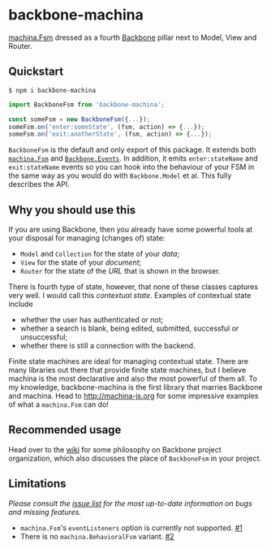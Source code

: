 # backbone-machina

[machina.Fsm][1] dressed as a fourth [Backbone][2] pillar next to Model, View and Router.

[1]: http://backbonejs.org
[2]: http://machina-js.org


## Quickstart

```console
$ npm i backbone-machina
```

```js
import BackboneFsm from 'backbone-machina';

const someFsm = new BackboneFsm({...});
someFsm.on('enter:someState', (fsm, action) => {...});
someFsm.on('exit:anotherState', (fsm, action) => {...});
```

`BackboneFsm` is the default and only export of this package. It extends both [`machina.Fsm`][3] and [`Backbone.Events`][4]. In addition, it emits `enter:stateName` and `exit:stateName` events so you can hook into the behaviour of your FSM in the same way as you would do with `Backbone.Model` et al. This fully describes the API.

[3]: https://github.com/ifandelse/machina.js/wiki/API
[4]: https://backbonejs.org/#Events


## Why you should use this

If you are using Backbone, then you already have some powerful tools at your disposal for managing (changes of) state:

 - `Model` and `Collection` for the state of your *data*;
 - `View` for the state of your *document*;
 - `Router` for the state of the *URL* that is shown in the browser.

There is fourth type of state, however, that none of these classes captures very well. I would call this *contextual state*. Examples of contextual state include

 - whether the user has authenticated or not;
 - whether a search is blank, being edited, submitted, successful or unsuccessful;
 - whether there is still a connection with the backend.

Finite state machines are ideal for managing contextual state. There are many libraries out there that provide finite state machines, but I believe machina is the most declarative and also the most powerful of them all. To my knowledge, backbone-machina is the first library that marries Backbone and machina. Head to http://machina-js.org for some impressive examples of what a `machina.Fsm` can do!


## Recommended usage

Head over to the [wiki][5] for some philosophy on Backbone project organization, which also discusses the place of `BackboneFsm` in your project.

[5]: https://github.com/jgonggrijp/backbone-machina/wiki/Backbone-project-organization-philosophy


## Limitations

*Please consult the [issue list][6] for the most up-to-date information on bugs and missing features.*

 - `machina.Fsm`'s `eventListeners` option is currently not supported. [#1][7]
 - There is no `machina.BehavioralFsm` variant. [#2][8]

[6]: https://github.com/jgonggrijp/backbone-machina/issues
[7]: https://github.com/jgonggrijp/backbone-machina/issues/1
[8]: https://github.com/jgonggrijp/backbone-machina/issues/2

